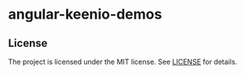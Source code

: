
angular-keenio-demos
=================

License
-------

The project is licensed under the MIT license. See
[LICENSE](https://github.com/theborakompanioni/angular-keenio/blob/master/LICENSE) for details.
